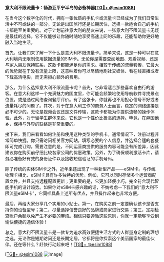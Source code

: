 **意大利不限流量卡：畅游亚平宁半岛的必备神器[[TG💪+ @esim1088](https://t.me/s/esim1088)]**

在当今这个数字化的时代，拥有一张优质的手机卡或流量卡已经成为了我们日常生活中不可或缺的一部分。无论是出国旅行还是长期居住，选择一款适合自己的手机卡都是至关重要的。对于计划前往意大利的朋友来说，一张意大利不限流量卡无疑是最佳的选择。它不仅能够让你随时随地享受高速上网的乐趣，还能帮助你更好地融入当地生活。

首先，让我们来了解一下什么是意大利不限流量卡。简单来说，这是一种可以在意大利境内无限制使用数据流量的SIM卡。无论你是需要查阅地图、观看视频、还是与家人朋友保持联系，这款卡都能满足你的需求。相较于传统的流量套餐，它最大的优势就在于没有流量上限，这意味着你可以尽情地刷社交媒体、看在线直播或者下载高清电影，而无需担心额外的费用。

那么，为什么选择意大利不限流量卡呢？首先，它非常适合那些喜欢自由行的游客。在意大利这样一个充满魅力的国度里，你可能会频繁地使用导航软件寻找景点位置，或是通过网络查询餐厅评价。有了这张卡，你就再也不用担心信号不好或者流量耗尽的问题了。其次，对于在意大利工作的商务人士而言，稳定的网络连接是必不可少的。无论是视频会议还是文件传输，这款卡都能为你提供流畅的操作体验。此外，对于留学生群体来说，它也是一个性价比极高的选择。毕竟，在异国他乡，保持与外界的联络是非常重要的。

接下来，我们来看看如何注册和使用这种类型的手机卡。通常情况下，注册过程非常简单快捷。你只需访问相关官方网站，填写必要的个人信息，并选择合适的套餐即可完成订购。需要注意的是，不同运营商提供的服务内容可能会有所差异，因此建议你在购买前仔细比较各家公司的优惠政策。另外，为了确保顺利激活卡片，请务必准备好有效的身份证件以及接收短信验证的手机号码。

除了传统的实体SIM卡之外，近年来还出现了一种新型产品——eSIM卡。与传统物理卡相比，eSIM卡具有许多独特的优势。例如，它可以同时存储多个运营商配置文件，并且支持远程配置更新；更重要的是，它更加轻便小巧，完全符合现代智能手机的设计趋势。如果你对eSIM卡感兴趣的话，不妨考虑一下我们的“意大利不限流量eSIM卡”，它同样具备上述所有优点，并且操作起来也非常方便。

最后，再给大家分享几个实用的小贴士。第一，在购买之前一定要确认该卡是否支持你的设备型号；第二，尽量选择信誉良好的品牌或商家进行交易；第三，定期检查账户余额以免产生不必要的麻烦。相信只要遵循这些原则，你就一定能够享受到愉快便捷的通信体验！

总之，意大利不限流量卡是一款专为追求高效便捷生活方式的人群量身定制的理想之选。无论你是短期访问还是长期定居，它都将是你探索这个美丽国家的最佳伙伴。还在等什么？赶快行动起来吧！[[TG💪+ @esim1088](https://t.me/s/esim1088)]

[[TG💪+ @esim1088](https://t.me/s/esim1088) ![Image](https://i.postimg.cc/4NQfJmqS/Snipaste-2025-05-13-00-14-12.png)]